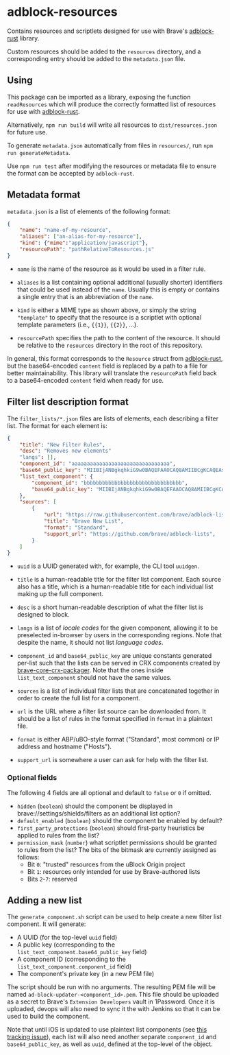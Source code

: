 # adblock-resources

Contains resources and scriptlets designed for use with Brave's [adblock-rust](https://github.com/brave/adblock-rust) library.

Custom resources should be added to the `resources` directory, and a corresponding entry should be added to the `metadata.json` file.

## Using

This package can be imported as a library, exposing the function `readResources` which will produce the correctly formatted list of resources for use with [adblock-rust](https://github.com/brave/adblock-rust).

Alternatively, `npm run build` will write all resources to `dist/resources.json` for future use.

To generate `metadata.json` automatically from files in `resources/`, run `npm run generateMetadata`.

Use `npm run test` after modifying the resources or metadata file to ensure the format can be accepted by `adblock-rust`.

## Metadata format

`metadata.json` is a list of elements of the following format:

```json
{
    "name": "name-of-my-resource",
    "aliases": ["an-alias-for-my-resource"],
    "kind": {"mime":"application/javascript"},
    "resourcePath": "pathRelativeToResources.js"
}
```

- `name` is the name of the resource as it would be used in a filter rule.

- `aliases` is a list containing optional additional (usually shorter) identifiers that could be used instead of the `name`. Usually this is empty or contains a single entry that is an abbreviation of the `name`.

- `kind` is either a MIME type as shown above, or simply the string `"template"` to specify that the resource is a scriptlet with optional template parameters (i.e., `{{1}}`, `{{2}}`, ...).

- `resourcePath` specifies the path to the content of the resource. It should be relative to the `resources` directory in the root of this repository.

In general, this format corresponds to the `Resource` struct from [adblock-rust](https://github.com/brave/adblock-rust), but the base64-encoded `content` field is replaced by a path to a file for better maintainability. This library will translate the `resourcePath` field back to a base64-encoded `content` field when ready for use.

## Filter list description format

The `filter_lists/*.json` files are lists of elements, each describing a filter list. The format for each element is:

```json
{
    "title": "New Filter Rules",
    "desc": "Removes new elements"
    "langs": [],
    "component_id": "aaaaaaaaaaaaaaaaaaaaaaaaaaaaaaaa",
    "base64_public_key": "MIIBIjANBgkqhkiG9w0BAQEFAAOCAQ8AMIIBCgKCAQEAs...IDAQAB",
    "list_text_component": {
        "component_id": "bbbbbbbbbbbbbbbbbbbbbbbbbbbbbbbb",
        "base64_public_key": "MIIBIjANBgkqhkiG9w0BAQEFAAOCAQ8AMIIBCgKCAQEAs...IDAQAB",
    },
    "sources": [
        {
            "url": "https://raw.githubusercontent.com/brave/adblock-lists/master/brave-lists/new-list.txt",
            "title": "Brave New List",
            "format": "Standard",
            "support_url": "https://github.com/brave/adblock-lists",
        }
    ]
}
```

- `uuid` is a UUID generated with, for example, the CLI tool `uuidgen`.

- `title` is a human-readable title for the filter list component. Each source also has a title, which is a human-readable title for each individual list making up the full component.

- `desc` is a short human-readable description of what the filter list is designed to block.

- `langs` is a list of _locale codes_ for the given component, allowing it to be preselected in-browser by users in the corresponding regions. Note that despite the name, it should not list _language codes_.

- `component_id` and `base64_public_key` are unique constants generated per-list such that the lists can be served in CRX components created by [brave-core-crx-packager](https://github.com/brave/brave-core-crx-packager). Note that the ones inside `list_text_component` should not have the same values.

- `sources` is a list of individual filter lists that are concatenated together in order to create the full list for a component.

- `url` is the URL where a filter list source can be downloaded from. It should be a list of rules in the format specified in `format` in a plaintext file.

- `format` is either ABP/uBO-style format ("Standard", most common) or IP address and hostname ("Hosts").

- `support_url` is somewhere a user can ask for help with the filter list.

### Optional fields

The following 4 fields are all optional and default to `false` or `0` if omitted.

- `hidden` (`boolean`) should the component be displayed in brave://settings/shields/filters as an additional list option?
- `default_enabled` (`boolean`) should the component be enabled by default?
- `first_party_protections` (`boolean`) should first-party heuristics be applied to rules from the list?
- `permission_mask` (`number`) what scriptlet permissions should be granted to rules from the list?
  The bits of the bitmask are currently assigned as follows:
    - Bit `0`: "trusted" resources from the uBlock Origin project
    - Bit `1`: resources only intended for use by Brave-authored lists
    - Bits `2`-`7`: reserved

## Adding a new list

The `generate_component.sh` script can be used to help create a new filter list component.
It will generate:
- A UUID (for the top-level `uuid` field)
- A public key (corresponding to the `list_text_component.base64_public_key` field)
- A component ID (corresponding to the `list_text_component.component_id` field)
- The component's private key (in a new PEM file)

The script should be run with no arguments.
The resulting PEM file will be named `ad-block-updater-<component_id>.pem`.
This file should be uploaded as a secret to Brave's `Extension Developers` vault in 1Password.
Once it is uploaded, devops will also need to sync it the with Jenkins so that it can be used to build the component.

Note that until iOS is updated to use plaintext list components (see [this tracking issue](https://github.com/brave/brave-ios/issues/5974)), each list will also need another separate `component_id` and `base64_public_key`, as well as `uuid`, defined at the top-level of the object.
